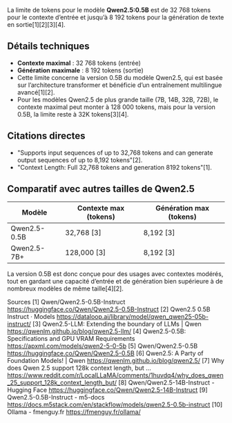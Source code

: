 La limite de tokens pour le modèle **Qwen2.5:0.5B** est de 32 768 tokens pour le contexte d’entrée et jusqu’à 8 192 tokens pour la génération de texte en sortie[1][2][3][4].

## Détails techniques

- **Contexte maximal** : 32 768 tokens (entrée)
- **Génération maximale** : 8 192 tokens (sortie)
- Cette limite concerne la version 0.5B du modèle Qwen2.5, qui est basée sur l’architecture transformer et bénéficie d’un entraînement multilingue avancé[1][2].
- Pour les modèles Qwen2.5 de plus grande taille (7B, 14B, 32B, 72B), le contexte maximal peut monter à 128 000 tokens, mais pour la version 0.5B, la limite reste à 32K tokens[3][4].

## Citations directes

- "Supports input sequences of up to 32,768 tokens and can generate output sequences of up to 8,192 tokens"[2].
- "Context Length: Full 32,768 tokens and generation 8192 tokens"[1].

## Comparatif avec autres tailles de Qwen2.5

| Modèle        | Contexte max (tokens) | Génération max (tokens) |
|---------------|----------------------|-------------------------|
| Qwen2.5-0.5B  | 32,768 [3]       | 8,192 [3]           |
| Qwen2.5-7B+   | 128,000 [3]      | 8,192 [3]           |

La version 0.5B est donc conçue pour des usages avec contextes modérés, tout en gardant une capacité d’entrée et de génération bien supérieure à de nombreux modèles de même taille[4][2].

Sources
[1] Qwen/Qwen2.5-0.5B-Instruct https://huggingface.co/Qwen/Qwen2.5-0.5B-Instruct
[2] Qwen2.5 0.5B Instruct · Models https://dataloop.ai/library/model/qwen_qwen25-05b-instruct/
[3] Qwen2.5-LLM: Extending the boundary of LLMs | Qwen https://qwenlm.github.io/blog/qwen2.5-llm/
[4] Qwen2.5-0.5B: Specifications and GPU VRAM Requirements https://apxml.com/models/qwen2-5-0-5b
[5] Qwen/Qwen2.5-0.5B https://huggingface.co/Qwen/Qwen2.5-0.5B
[6] Qwen2.5: A Party of Foundation Models! | Qwen https://qwenlm.github.io/blog/qwen2.5/
[7] Why does Qwen 2.5 support 128k context length, but ... https://www.reddit.com/r/LocalLLaMA/comments/1huvdq4/why_does_qwen_25_support_128k_context_length_but/
[8] Qwen/Qwen2.5-14B-Instruct - Hugging Face https://huggingface.co/Qwen/Qwen2.5-14B-Instruct
[9] Qwen2.5-0.5B-Instruct - m5-docs https://docs.m5stack.com/en/stackflow/models/qwen2.5-0.5b-instruct
[10] Ollama - fmenguy.fr https://fmenguy.fr/ollama/
